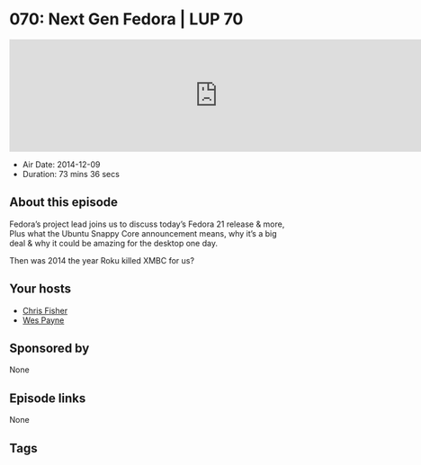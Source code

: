 # 070: Next Gen Fedora | LUP 70

<iframe src="https://player.fireside.fm/v2/RUkczH-V+RanLpsxw?theme=dark" width="740" height="200" frameborder="0" scrolling="no"></iframe>

* Air Date: 2014-12-09
* Duration: 73 mins 36 secs

## About this episode

Fedora’s project lead joins us to discuss today’s Fedora 21 release & more, Plus what the Ubuntu Snappy Core announcement means, why it’s a big deal & why it could be amazing for the desktop one day.  

Then was 2014 the year Roku killed XMBC for us?

## Your hosts
* [Chris Fisher](https://linuxunplugged.com/hosts/chrislas)
* [Wes Payne](https://linuxunplugged.com/hosts/wes)

## Sponsored by

None



## Episode links

None



## Tags

